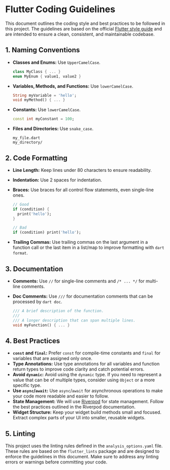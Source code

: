 
# Flutter Coding Guidelines

This document outlines the coding style and best practices to be followed in this project. The guidelines are based on the official [Flutter style guide](https://docs.flutter.dev/development/tools/sdk/specifications/style-guide) and are intended to ensure a clean, consistent, and maintainable codebase.

## 1. Naming Conventions

* **Classes and Enums:** Use `UpperCamelCase`.

  ```dart
  class MyClass { ... }
  enum MyEnum { value1, value2 }
  ```

* **Variables, Methods, and Functions:** Use `lowerCamelCase`.

  ```dart
  String myVariable = 'hello';
  void myMethod() { ... }
  ```

* **Constants:** Use `lowerCamelCase`.

  ```dart
  const int myConstant = 100;
  ```

* **Files and Directories:** Use `snake_case`.

  ```
  my_file.dart
  my_directory/
  ```

## 2. Code Formatting

* **Line Length:** Keep lines under 80 characters to ensure readability.
* **Indentation:** Use 2 spaces for indentation.
* **Braces:** Use braces for all control flow statements, even single-line ones.

  ```dart
  // Good
  if (condition) {
    print('hello');
  }

  // Bad
  if (condition) print('hello');
  ```

* **Trailing Commas:** Use trailing commas on the last argument in a function call or the last item in a list/map to improve formatting with `dart format`.

## 3. Documentation

* **Comments:** Use `//` for single-line comments and `/* ... */` for multi-line comments.
* **Doc Comments:** Use `///` for documentation comments that can be processed by `dart doc`.

  ```dart
  /// A brief description of the function.
  ///
  /// A longer description that can span multiple lines.
  void myFunction() { ... }
  ```

## 4. Best Practices

* **`const` and `final`:** Prefer `const` for compile-time constants and `final` for variables that are assigned only once.
* **Type Annotations:** Use type annotations for all variables and function return types to improve code clarity and catch potential errors.
* **Avoid `dynamic`:** Avoid using the `dynamic` type. If you need to represent a value that can be of multiple types, consider using `Object` or a more specific type.
* **Use `async`/`await`:** Use `async`/`await` for asynchronous operations to make your code more readable and easier to follow.
* **State Management:** We will use [Riverpod](https://riverpod.dev/) for state management. Follow the best practices outlined in the Riverpod documentation.
* **Widget Structure:** Keep your widget build methods small and focused. Extract complex parts of your UI into smaller, reusable widgets.

## 5. Linting

This project uses the linting rules defined in the `analysis_options.yaml` file. These rules are based on the `flutter_lints` package and are designed to enforce the guidelines in this document. Make sure to address any linting errors or warnings before committing your code.
